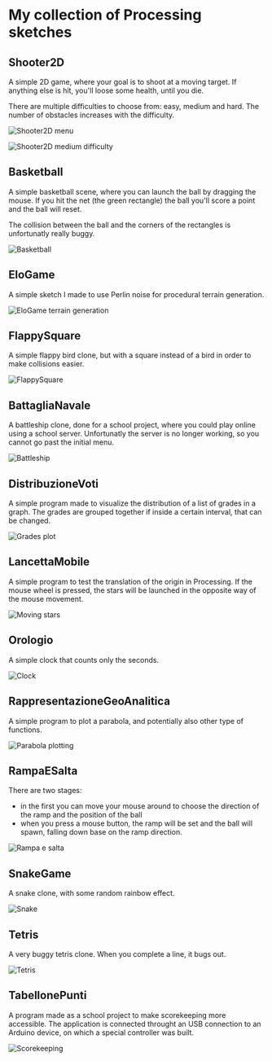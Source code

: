 # My collection of Processing sketches

## Shooter2D
A simple 2D game, where your goal is to shoot at a moving target. If anything else is hit, you'll loose some health, until you die.

There are multiple difficulties to choose from: easy, medium and hard.
The number of obstacles increases with the difficulty.

![Shooter2D menu](./screenshots/shooter_1.png)

![Shooter2D medium difficulty](./screenshots/shooter_2.png)

## Basketball
A simple basketball scene, where you can launch the ball by dragging the mouse. If you hit the net (the green rectangle) the ball you'll score a point and the ball will reset.

The collision between the ball and the corners of the rectangles is unfortunatly really buggy.

![Basketball](./screenshots/basketball.png)

## EloGame
A simple sketch I made to use Perlin noise for procedural terrain generation.

![EloGame terrain generation](./screenshots/procedural_terrain_generation.png)

## FlappySquare
A simple flappy bird clone, but with a square instead of a bird in order to make collisions easier.

![FlappySquare](./screenshots/flappy_square.png)

## BattagliaNavale
A battleship clone, done for a school project, where you could play online using a school server.
Unfortunatly the server is no longer working, so you cannot go past the initial menu.

![Battleship](./screenshots/battleship.png)

## DistribuzioneVoti
A simple program made to visualize the distribution of a list of grades in a graph. The grades are grouped together if inside a certain interval, that can be changed.

![Grades plot](./screenshots/visualize_grades.png)

## LancettaMobile
A simple program to test the translation of the origin in Processing.
If the mouse wheel is pressed, the stars will be launched in the opposite way of the mouse movement.

![Moving stars](./screenshots/stars.png)

## Orologio
A simple clock that counts only the seconds.

![Clock](./screenshots/clock.png)

## RappresentazioneGeoAnalitica
A simple program to plot a parabola, and potentially also other type of functions.

![Parabola plotting](./screenshots/graph_plot.png)

## RampaESalta
There are two stages:
- in the first you can move your mouse around to choose the direction of the ramp and the position of the ball
- when you press a mouse button, the ramp will be set and the ball will spawn, falling down base on the ramp direction.

![Rampa e salta](./screenshots/ramp_jump.png)

## SnakeGame
A snake clone, with some random rainbow effect.

![Snake](./screenshots/snake.png)

## Tetris
A very buggy tetris clone. When you complete a line, it bugs out.

![Tetris](./screenshots/tetris.png)

## TabellonePunti
A program made as a school project to make scorekeeping more accessible.
The application is connected throught an USB connection to an Arduino device, on which a special controller was built.

![Scorekeeping](./screenshots/scorekeeping.png)

